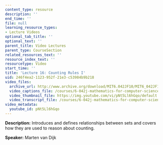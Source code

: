 ```yaml
---
content_type: resource
description: ''
end_time: ''
file: null
learning_resource_types:
- Lecture Videos
optional_tab_title: ''
optional_text: ''
parent_title: Video Lectures
parent_type: CourseSection
related_resources_text: ''
resource_index_text: ''
resourcetype: Video
start_time: ''
title: 'Lecture 16: Counting Rules I'
uid: 246f4ea2-1123-952f-21e3-c53984b9b218
video_files:
  archive_url: http://www.archive.org/download/MIT6.042JF10/MIT6_042JF10_lec16_300k.mp4
  video_captions_file: /courses/6-042j-mathematics-for-computer-science-fall-2010/ee5991c92d325a148f79c4f626aec33a_pNt5Ll6hGqo.vtt
  video_thumbnail_file: https://img.youtube.com/vi/pNt5Ll6hGqo/default.jpg
  video_transcript_file: /courses/6-042j-mathematics-for-computer-science-fall-2010/d9cfa23d44c5aa8f81fae627d0bb30dd_pNt5Ll6hGqo.pdf
video_metadata:
  youtube_id: pNt5Ll6hGqo
---
```


**Description:** Introduces and defines relationships between sets and covers how they are used to reason about counting.

**Speaker:** Marten van Dijk